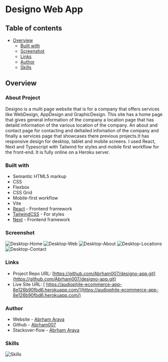 # Designo Web App

## Table of contents

- [Overview](#overview)
  - [Built with](#built-with)
  - [Screenshot](#screenshot)
  - [Links](#links)
  - [Author](#author)
  - [Skills](#skills)

## Overview

### About Project

Designo is a multi page website that is for a company that offers services like WebDesign, AppDesign and GraphicDesign. This site has a home page that gives general information of the company a location page that has detaild information of the various location of the company. An about and contact page for contacting and deltailed infomation of the company and finally a services page that showcases there previous projects.It has responsive design for desktop, tablet and mobile screens. I used React, Next and Typescript with Tailwind for styles and mobile first workflow for the front-end. It is fully online on a Heroku server.

### Built with

- Semantic HTML5 markup
- CSS
- Flexbox
- CSS Grid
- Mobile-first workflow
- Vite
- [React](https://reactjs.org/) - Frontend framework
- [TailwindCSS](https://tailwindcss.com//) - For styles
- [Next](https://nextjs.org) - Frontend framework

### Screenshot

![Desktop-Home](./screenshots/screenshot-1.png)
![Desktop-Web](./screenshots/screenshot-2.png)
![Desktop-About](./screenshots/screenshot-3.png)
![Desktop-Locations](./screenshots/screenshot-4.png)
![Desktop-Contact](./screenshots/screenshot-5.png)

### Links

- Project Repo URL: [https://github.com/Abrham007/designo-app.git](https://github.com/Abrham007/designo-app.git)
- Live Site URL: [ https://audiophile-ecommerce-app-8e126b90fbd6.herokuapp.com/](https://audiophile-ecommerce-app-8e126b90fbd6.herokuapp.com/)

### Author

- Website - [Abrham Araya](https://www.abrhamaraya.com)
- Github - [Abrham007](https://github.com/Abrham007)
- Stackover-flow - [Abrham Araya](https://stackoverflow.com/users/22762463/abrham-araya)

### Skills

![Skills](./screenshots/skills.png)
